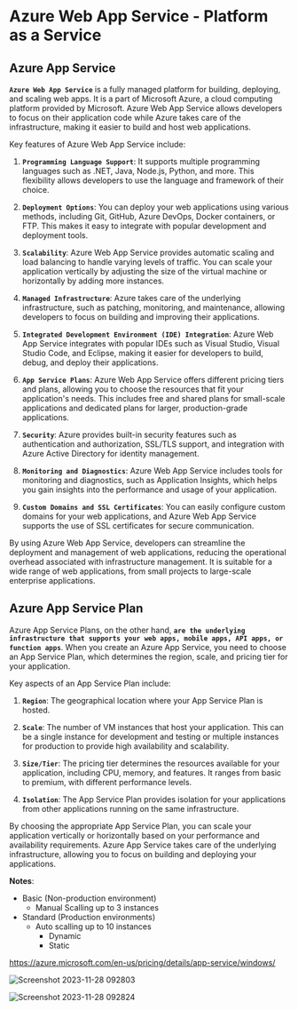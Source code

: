 # Azure Web App Service - Platform as a Service

## Azure App Service

**`Azure Web App Service`** is a fully managed platform for building, deploying, and scaling web apps. It is a part of Microsoft Azure, a cloud computing platform provided by Microsoft. Azure Web App Service allows developers to focus on their application code while Azure takes care of the infrastructure, making it easier to build and host web applications.

Key features of Azure Web App Service include:

1. **`Programming Language Support`**: It supports multiple programming languages such as .NET, Java, Node.js, Python, and more. This flexibility allows developers to use the language and framework of their choice.

2. **`Deployment Options`**: You can deploy your web applications using various methods, including Git, GitHub, Azure DevOps, Docker containers, or FTP. This makes it easy to integrate with popular development and deployment tools.

3. **`Scalability`**: Azure Web App Service provides automatic scaling and load balancing to handle varying levels of traffic. You can scale your application vertically by adjusting the size of the virtual machine or horizontally by adding more instances.

4. **`Managed Infrastructure`**: Azure takes care of the underlying infrastructure, such as patching, monitoring, and maintenance, allowing developers to focus on building and improving their applications.

5. **`Integrated Development Environment (IDE) Integration`**: Azure Web App Service integrates with popular IDEs such as Visual Studio, Visual Studio Code, and Eclipse, making it easier for developers to build, debug, and deploy their applications.

6. **`App Service Plans`**: Azure Web App Service offers different pricing tiers and plans, allowing you to choose the resources that fit your application's needs. This includes free and shared plans for small-scale applications and dedicated plans for larger, production-grade applications.

7. **`Security`**: Azure provides built-in security features such as authentication and authorization, SSL/TLS support, and integration with Azure Active Directory for identity management.

8. **`Monitoring and Diagnostics`**: Azure Web App Service includes tools for monitoring and diagnostics, such as Application Insights, which helps you gain insights into the performance and usage of your application.

9. **`Custom Domains and SSL Certificates`**: You can easily configure custom domains for your web applications, and Azure Web App Service supports the use of SSL certificates for secure communication.

By using Azure Web App Service, developers can streamline the deployment and management of web applications, reducing the operational overhead associated with infrastructure management. It is suitable for a wide range of web applications, from small projects to large-scale enterprise applications.

## Azure App Service Plan

Azure App Service Plans, on the other hand, **`are the underlying infrastructure that supports your web apps, mobile apps, API apps, or function apps`**. When you create an Azure App Service, you need to choose an App Service Plan, which determines the region, scale, and pricing tier for your application.

Key aspects of an App Service Plan include:

1. **`Region`**: The geographical location where your App Service Plan is hosted.

2. **`Scale`**: The number of VM instances that host your application. This can be a single instance for development and testing or multiple instances for production to provide high availability and scalability.

3. **`Size/Tier`**: The pricing tier determines the resources available for your application, including CPU, memory, and features. It ranges from basic to premium, with different performance levels.

4. **`Isolation`**: The App Service Plan provides isolation for your applications from other applications running on the same infrastructure.

By choosing the appropriate App Service Plan, you can scale your application vertically or horizontally based on your performance and availability requirements. Azure App Service takes care of the underlying infrastructure, allowing you to focus on building and deploying your applications.

**Notes**:
* Basic (Non-production environment)
  * Manual Scalling up to 3 instances
* Standard (Production environments)
  * Auto scalling up to 10 instances
    * Dynamic
    * Static

https://azure.microsoft.com/en-us/pricing/details/app-service/windows/

![Screenshot 2023-11-28 092803](https://github.com/codewithelmor/azure-web-app-service/assets/44918452/f45953be-2c75-4bd5-8f01-1b6de9ff9397)

![Screenshot 2023-11-28 092824](https://github.com/codewithelmor/azure-web-app-service/assets/44918452/3950b152-7a0b-42ca-a3d6-f94c8578817b)
